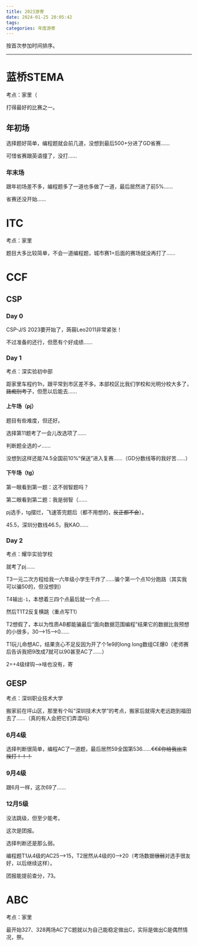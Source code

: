 ```yaml
---
title: 2023游寄
date: 2024-01-25 20:05:42
tags:
categories: 年度游寄
---
```

按首次参加时间排序。
<!-- more -->
---

# 蓝桥STEMA

考点：家里（

打得最好的比赛之一。

## 年初场

选择题好简单，编程题就会前几道，没想到最后500+分进了GD省赛……

可惜省赛跟英语撞了，没打……

### 年末场

跟年初场差不多，编程题多了一道也多做了一道，最后居然进了前5%……

省赛还没开始……


# ITC

考点：家里

题目大多比较简单，不会一道编程题，城市赛1=后面的赛场就没再打了……

# CCF

## CSP

### Day 0

CSP-J/S 2023要开始了，蒟蒻Leo2011非常紧张！

不过准备的还行，但愿有个好成绩……

### Day 1

考点：深实验初中部

距家里车程约1h，跟平常到市区差不多。本部校区比我们学校和光明分校大多了，~~路痴别考了~~，但愿以后能去……

#### 上午场（pj）

题目有些难度，但还好。

选择第11题考了一会儿改选项了……

判断题全选的✓……

没想到这样还能74.5全国前10%“保送”进入复赛……（GD分数线等的我好苦……）

#### 下午场（tg）

第一眼看到第一题：这不弱智题吗？

第二眼看到第二题：我是弱智（……

pj选手，tg摆烂，飞速答完题后（都不用想的，~~反正都不会~~）。

45.5，深圳分数线46.5，我KAO……

### Day 2

考点：耀华实验学校

就考了pj……

T3一元二次方程给我一六年级小学生干炸了……骗个第一个点10分跑路（其实我可以骗50的，但没想到）

T4输出`-1`，本想着三四个点最后就一个点……

然后T1T2反复横跳（重点写T1）

T2想假了，本以为性质AB都能骗最后“面向数据范围编程”结果它的数据比我预想的小很多，30-->15-->0……

T1玩儿命想AC，结果贪心不足反因为开了个1e9的long long数组CE爆0（老师赛后告诉我把9改成7就可以90甚至AC了……）

2=+4级绿钩-->啥也没有，寄

## GESP

考点：深圳职业技术大学

搬家前在坪山区，那里有个叫“深圳技术大学”的考点，搬家后就得大老远跑到福田去了……（真的有人会把它们弄混吗）

### 6月4级

选择判断很简单，编程AC了一道题，最后居然59全国第536……~~€€£你给我出来挨打！！！~~

### 9月4级

跟6月一样，这次69了……

### 12月5级

没法跳级，但至少能考。

这次是团报。

选择判断还是那么弱。

编程题T1从4级的AC25-->15，T2居然从4级的0-->20（考场数据~~很弱~~对选手很友好，以后继续这样）。

团报能提前查分，73。

# ABC

考点：家里

最开始327、328两场AC了C题就以为自己能稳定做出C，实际是做出C是偶然情况，祭。

